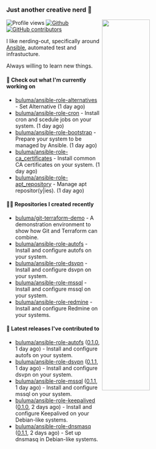 ### Just another creative nerd 👋


![Profile views](https://gpvc.arturio.dev/buluma) <a href="https://gitstats.me/buluma">
  <img align="right" src="https://github-readme-stats.vercel.app/api?username=buluma&theme=gotham&show_icons=true" width="50%"/>
</a>
[![Github](https://img.shields.io/badge/-buluma-black?style=flat&labelColor=black&logo=github&logoColor=white&include_all_commits=true&count_private=true)](https://gitstats.me/buluma)
[![GitHub contributors](https://img.shields.io/github/contributors/buluma/badges.svg)](https://GitHub.com/buluma/badges/graphs/contributors/)

I like nerding-out, specifically around [Ansible](https://github.com/ansible/ansible), automated test and infrastucture.

Always willing to learn new things.

#### 👷 Check out what I'm currently working on

- [buluma/ansible-role-alternatives](https://github.com/buluma/ansible-role-alternatives) - Set Alternative (1 day ago)
- [buluma/ansible-role-cron](https://github.com/buluma/ansible-role-cron) - Install cron and scedule jobs on your system. (1 day ago)
- [buluma/ansible-role-bootstrap](https://github.com/buluma/ansible-role-bootstrap) - Prepare your system to be managed by Ansible. (1 day ago)
- [buluma/ansible-role-ca_certificates](https://github.com/buluma/ansible-role-ca_certificates) - Install common CA certificates on your system. (1 day ago)
- [buluma/ansible-role-apt_repository](https://github.com/buluma/ansible-role-apt_repository) - Manage apt repositor(y|ies). (1 day ago)

#### 👨‍💻 Repositories I created recently

- [buluma/git-terraform-demo](https://github.com/buluma/git-terraform-demo) - A demonstration environment to show how Git and Terraform can combine.
- [buluma/ansible-role-autofs](https://github.com/buluma/ansible-role-autofs) - Install and configure autofs on your system.
- [buluma/ansible-role-dsvpn](https://github.com/buluma/ansible-role-dsvpn) - Install and configure dsvpn on your system.
- [buluma/ansible-role-mssql](https://github.com/buluma/ansible-role-mssql) - Install and configure mssql on your system.
- [buluma/ansible-role-redmine](https://github.com/buluma/ansible-role-redmine) - Install and configure Redmine on your systems.

#### 🚀 Latest releases I've contributed to

- [buluma/ansible-role-autofs](https://github.com/buluma/ansible-role-autofs) ([0.1.0](https://github.com/buluma/ansible-role-autofs/releases/tag/0.1.0), 1 day ago) - Install and configure autofs on your system.
- [buluma/ansible-role-dsvpn](https://github.com/buluma/ansible-role-dsvpn) ([0.1.1](https://github.com/buluma/ansible-role-dsvpn/releases/tag/0.1.1), 1 day ago) - Install and configure dsvpn on your system.
- [buluma/ansible-role-mssql](https://github.com/buluma/ansible-role-mssql) ([0.1.1](https://github.com/buluma/ansible-role-mssql/releases/tag/0.1.1), 1 day ago) - Install and configure mssql on your system.
- [buluma/ansible-role-keepalived](https://github.com/buluma/ansible-role-keepalived) ([0.1.0](https://github.com/buluma/ansible-role-keepalived/releases/tag/0.1.0), 2 days ago) - Install and configure Keepalived on your Debian-like systems.
- [buluma/ansible-role-dnsmasq](https://github.com/buluma/ansible-role-dnsmasq) ([0.1.1](https://github.com/buluma/ansible-role-dnsmasq/releases/tag/0.1.1), 2 days ago) - Set up dnsmasq in Debian-like systems.


